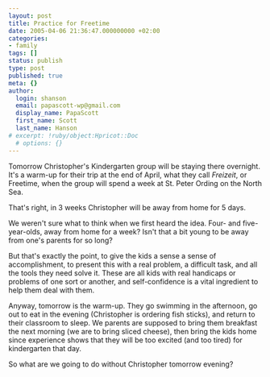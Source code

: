 ```yaml
---
layout: post
title: Practice for Freetime
date: 2005-04-06 21:36:47.000000000 +02:00
categories:
- family
tags: []
status: publish
type: post
published: true
meta: {}
author:
  login: shanson
  email: papascott-wp@gmail.com
  display_name: PapaScott
  first_name: Scott
  last_name: Hanson
# excerpt: !ruby/object:Hpricot::Doc
  # options: {}
---
```

<p>Tomorrow Christopher's Kindergarten group will be staying there overnight. It's a warm-up for their trip at the end of April, what they call <em>Freizeit</em>, or Freetime, when the group will spend a week at St. Peter Ording on the North Sea. </p>
<p>That's right, in 3 weeks Christopher will be away from home for 5 days.</p>
<p>We weren't sure what to think when we first heard the idea. Four- and five-year-olds, away from home for a week? Isn't that a bit young to be away from one's parents for so long?</p>
<p>But that's exactly the point, to give the kids a sense a sense of accomplishment, to present this with a real problem, a difficult task, and all the tools they need solve it. These are all kids with real handicaps or problems of one sort or another, and self-confidence is a vital ingredient to help them deal with them.</p>
<p>Anyway, tomorrow is the warm-up. They go swimming in the afternoon, go out to eat in the evening (Christopher is ordering fish sticks), and return to their classroom to sleep. We parents are supposed to bring them breakfast the next morning (we are to bring sliced cheese), then bring the kids home since experience shows that they will be too excited (and too tired) for kindergarten that day. </p>
<p>So what are we going to do without Christopher tomorrow evening?</p>
